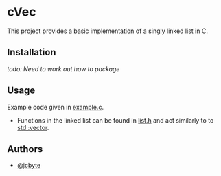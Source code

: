 # cVec

This project provides a basic implementation of a singly linked list in C.

## Installation

_todo: Need to work out how to package_

## Usage

Example code given in [example.c](./example.c).

- Functions in the linked list can be found in [list.h](./list/list.h) and act similarly to to [std::vector](https://en.cppreference.com/w/cpp/container/vector#Member_functions).

## Authors

- [@jcbyte](https://www.github.com/jcbyte)